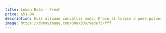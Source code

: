 ```yaml
---
title: Lemon Balm - Fresh
price: $51.84
description: Duis aliquam convallis nunc. Proin at turpis a pede posuere nonummy. Integer non velit.
image: https://dummyimage.com/800x500/9ede73/fff
---
```

